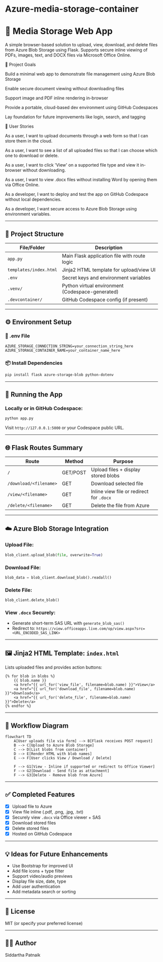 # Azure-media-storage-container

# 📘 Media Storage Web App

A simple browser-based solution to upload, view, download, and delete files from Azure Blob Storage using Flask. Supports secure inline viewing of PDFs, images, text, and DOCX files via Microsoft Office Online.

🎯 Project Goals

Build a minimal web app to demonstrate file management using Azure Blob Storage

Enable secure document viewing without downloading files

Support image and PDF inline rendering in-browser

Provide a portable, cloud-based dev environment using GitHub Codespaces

Lay foundation for future improvements like login, search, and tagging

👥 User Stories

As a user, I want to upload documents through a web form so that I can store them in the cloud.

As a user, I want to see a list of all uploaded files so that I can choose which one to download or delete.

As a user, I want to click 'View' on a supported file type and view it in-browser without downloading.

As a user, I want to view .docx files without installing Word by opening them via Office Online.

As a developer, I want to deploy and test the app on GitHub Codespace without local dependencies.

As a developer, I want secure access to Azure Blob Storage using environment variables.


---

## 📁 Project Structure

| File/Folder            | Description                                      |
| ---------------------- | ------------------------------------------------ |
| `app.py`               | Main Flask application file with route logic     |
| `templates/index.html` | Jinja2 HTML template for upload/view UI          |
| `.env`                 | Secret keys and environment variables            |
| `.venv/`               | Python virtual environment (Codespace-generated) |
| `.devcontainer/`       | GitHub Codespace config (if present)             |

---

## ⚙️ Environment Setup

### 🔐 .env File

```
AZURE_STORAGE_CONNECTION_STRING=your_connection_string_here
AZURE_STORAGE_CONTAINER_NAME=your_container_name_here
```

### 📦 Install Dependencies

```bash
pip install flask azure-storage-blob python-dotenv
```

---

## 🚀 Running the App

### Locally or in GitHub Codespace:

```bash
python app.py
```

Visit `http://127.0.0.1:5000` or your Codespace public URL.

---

## 🌐 Flask Routes Summary

| Route                  | Method   | Purpose                                  |
| ---------------------- | -------- | ---------------------------------------- |
| `/`                    | GET/POST | Upload files + display stored blobs      |
| `/download/<filename>` | GET      | Download selected file                   |
| `/view/<filename>`     | GET      | Inline view file or redirect for `.docx` |
| `/delete/<filename>`   | GET      | Delete the file from Azure               |

---

## ☁️ Azure Blob Storage Integration

### Upload File:

```python
blob_client.upload_blob(file, overwrite=True)
```

### Download File:

```python
blob_data = blob_client.download_blob().readall()
```

### Delete File:

```python
blob_client.delete_blob()
```

### View `.docx` Securely:

* Generate short-term SAS URL with `generate_blob_sas()`
* Redirect to:
  `https://view.officeapps.live.com/op/view.aspx?src=<URL_ENCODED_SAS_LINK>`

---

## 🖼️ Jinja2 HTML Template: `index.html`

Lists uploaded files and provides action buttons:

```jinja2
{% for blob in blobs %}
    {{ blob.name }}
    <a href="{{ url_for('view_file', filename=blob.name) }}">View</a>
    <a href="{{ url_for('download_file', filename=blob.name) }}">Download</a>
    <a href="{{ url_for('delete_file', filename=blob.name) }}">Delete</a>
{% endfor %}
```

---

## 🔄 Workflow Diagram

```mermaid
flowchart TD
    A[User uploads file via form] --> B[Flask receives POST request]
    B --> C[Upload to Azure Blob Storage]
    C --> D[List blobs from container]
    D --> E[Render HTML with blob names]
    E --> F[User clicks View / Download / Delete]

    F --> G1[View - Inline if supported or redirect to Office Viewer]
    F --> G2[Download - Send file as attachment]
    F --> G3[Delete - Remove blob from Azure]
```

---

## ✅ Completed Features

* [x] Upload file to Azure
* [x] View file inline (.pdf, .png, .jpg, .txt)
* [x] Securely view `.docx` via Office viewer + SAS
* [x] Download stored files
* [x] Delete stored files
* [x] Hosted on GitHub Codespace

---

## 💡 Ideas for Future Enhancements

* Use Bootstrap for improved UI
* Add file icons + type filter
* Support video/audio previews
* Display file size, date, type
* Add user authentication
* Add metadata search or sorting

---

## 🧾 License

MIT (or specify your preferred license)

---

## 🙋‍♂️ Author

Siddartha Patnaik
